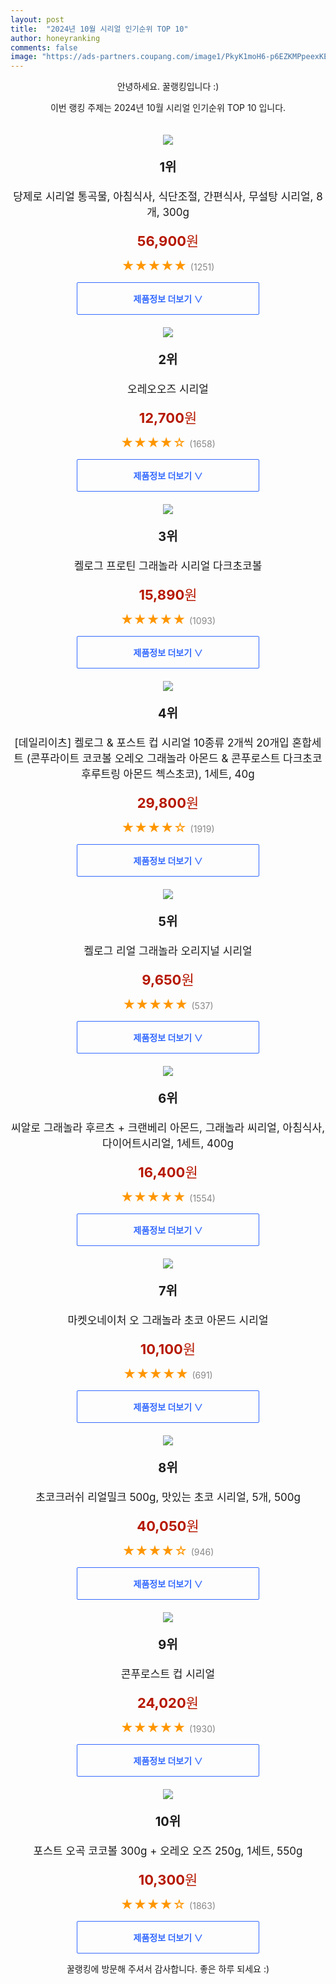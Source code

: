 ```yaml
---
layout: post
title:  "2024년 10월 시리얼 인기순위 TOP 10"
author: honeyranking
comments: false
image: "https://ads-partners.coupang.com/image1/PkyK1moH6-p6EZKMPpeexKEOaSvMua5UPPqOe8beOrtwUUHtHPpHFzeVwrKMRTqEt21zGSqJiFFSiaYrFyz0isRUZq-wjpambpKqi9JYnNmlerR28DdfVxM2qLGG1BlfGDbQZ7iXFPDIvWiBHzJJqxjebjp1SQC6-H59HgSx-UWEcs15deMmMdRBmEoFppkKl99qQSINIF0xxwkYFQfaL4Mm5oMJ7QytEncUlX6O0E5ICTi8oc6FSOqnURM2oZ_iuz-C3Yvcel814096Wuw7XWm9TSF08zSkdqcZGwKqdSXXGE40J16tCwlX0IhqMW4="
---
```

<p style="text-align: center;">안녕하세요. 꿀랭킹입니다 :)</p>
<p style="text-align: center;">이번 랭킹 주제는 2024년 10월 시리얼 인기순위 TOP 10 입니다.</p><center><img src="https://ads-partners.coupang.com/image1/PkyK1moH6-p6EZKMPpeexKEOaSvMua5UPPqOe8beOrtwUUHtHPpHFzeVwrKMRTqEt21zGSqJiFFSiaYrFyz0isRUZq-wjpambpKqi9JYnNmlerR28DdfVxM2qLGG1BlfGDbQZ7iXFPDIvWiBHzJJqxjebjp1SQC6-H59HgSx-UWEcs15deMmMdRBmEoFppkKl99qQSINIF0xxwkYFQfaL4Mm5oMJ7QytEncUlX6O0E5ICTi8oc6FSOqnURM2oZ_iuz-C3Yvcel814096Wuw7XWm9TSF08zSkdqcZGwKqdSXXGE40J16tCwlX0IhqMW4=" style="margin-top:20px" /></center><p style="text-align: center; font-size: 20px"><b>1위</b></p><p style="text-align: center; font-size: 17px">당제로 시리얼 통곡물, 아침식사, 식단조절, 간편식사, 무설탕 시리얼, 8개, 300g</p><p style="text-align: center;"><span style="color: #b61800; font-size: 22px;"><b>56,900</b>원</span></p><p style="text-align: center;"><span style="color: #ff9600; font-size: 20px;">★★★★★ </span><span style="color: #878787;">(1251)</span></p><center><a href="https://link.coupang.com/re/AFFSDP?lptag=AF3899140&subid=honeyrank&pageKey=8056243495&itemId=23742114942&vendorItemId=90229410099&traceid=V0-153-0c5433fa524854ab&clickBeacon=3a2908a0-8bf9-11ef-a55f-504ccd9f8c8f%7E3&requestid=20241017050001039315844721&token=31850C%7CMIXED"><div style="font-size: 14px; display: inline-block; padding: 15px 90px; color: #346aff; border-radius: 2px; border: 1px solid #346aff; cursor: pointer;"><b>제품정보 더보기 &or;</b></div></a></center><center><img src="https://ads-partners.coupang.com/image1/-Zy4UvhBwjka7B8w-QbRt4v8f43VUlgJIGODaeoat1pTiB8PXuIxioMvwbi6cPYTbrvbI-GdglmtkqFbZmUczc9Z2A5js0rod0_I1-Kl37IxjonhscyPXC_oKuXROoX-Cx5sd8NQP6o4ymzQ20ciyGjBheYG4x6BhNj4yjeQBLUK1sl8GmkjMkDCTNSxvK3h40EfYakyodHwirtAOCA8d-_oKW3nhrorafw8vZl_a-MY6CvEOBeQ3NBAGXKK-x4IvRcWhWGhKm4qLIk4xe9GMjp2FznuqwYAADVw" style="margin-top:20px" /></center><p style="text-align: center; font-size: 20px"><b>2위</b></p><p style="text-align: center; font-size: 17px">오레오오즈 시리얼</p><p style="text-align: center;"><span style="color: #b61800; font-size: 22px;"><b>12,700</b>원</span></p><p style="text-align: center;"><span style="color: #ff9600; font-size: 20px;">★★★★☆ </span><span style="color: #878787;">(1658)</span></p><center><a href="https://link.coupang.com/re/AFFSDP?lptag=AF3899140&subid=honeyrank&pageKey=193435167&itemId=17905517437&vendorItemId=85068263196&traceid=V0-153-2c70e824b4e59f6f&requestid=20241017050001039315844721&token=31850C%7CMIXED"><div style="font-size: 14px; display: inline-block; padding: 15px 90px; color: #346aff; border-radius: 2px; border: 1px solid #346aff; cursor: pointer;"><b>제품정보 더보기 &or;</b></div></a></center><center><img src="https://ads-partners.coupang.com/image1/KFMwWM3adBcd9BuuKAV7OmbX1a-5yfIglRcY40-KaSfGmbs9mynTr4kmP113TK7HaJ6R8CMfnvPU2GKnlS3y2tY1s12UNcexZgK28JJT90TP2nhAGM_aYdocfMZK52mwblCqnwXPSIFMVdYM2zvcb0u_R2lniGdVYGRFidUO-XbA086C52HdAVpTN8iCSJwQ9P5lvj6cDnOmia_5Rv5O5TKBLMamvl01GV2HWLZQ4YU49S5iyB1lhh9F56rSKxdxy7sKHaSRt2f_DfLiQOq0AxhGgkR7XhgAC34I" style="margin-top:20px" /></center><p style="text-align: center; font-size: 20px"><b>3위</b></p><p style="text-align: center; font-size: 17px">켈로그 프로틴 그래놀라 시리얼 다크초코볼</p><p style="text-align: center;"><span style="color: #b61800; font-size: 22px;"><b>15,890</b>원</span></p><p style="text-align: center;"><span style="color: #ff9600; font-size: 20px;">★★★★★ </span><span style="color: #878787;">(1093)</span></p><center><a href="https://link.coupang.com/re/AFFSDP?lptag=AF3899140&subid=honeyrank&pageKey=6516080410&itemId=17905766397&vendorItemId=85068508730&traceid=V0-153-98051a3b0ed6d865&requestid=20241017050001039315844721&token=31850C%7CMIXED"><div style="font-size: 14px; display: inline-block; padding: 15px 90px; color: #346aff; border-radius: 2px; border: 1px solid #346aff; cursor: pointer;"><b>제품정보 더보기 &or;</b></div></a></center><center><img src="https://ads-partners.coupang.com/image1/FD9LlcgJD8_l5v-3FPGfVH-uno__SfVI2RyUBtWyXToabWv1nqbRDI--ZdZN7Z08w6enVKGPana6zEmkDxXhMWX0wNv3-_0qO9uY2FWGqNZFpq32q8b9dA_mk4m2gn4ehzXyTVhEe4bJmzS0mowflkLwfgz5zeSs4MOTFxOQ3WYsMKqn_CD5sBfH_zeaMv-QAd_LXMCWV_5cEs_D9DjScRnWErfu4zxvsciMrTqWyoe6O2YRGGO3yd4e1XY7U50e1y6k8quYK59LQZLJr5QHQF8oqaTR2Zjs6IrZkuTuvgwYtIGOcsxhpgrUGzvkUw==" style="margin-top:20px" /></center><p style="text-align: center; font-size: 20px"><b>4위</b></p><p style="text-align: center; font-size: 17px">[데일리이츠] 켈로그 & 포스트 컵 시리얼 10종류 2개씩 20개입 혼합세트 (콘푸라이트 코코볼 오레오 그래놀라 아몬드 & 콘푸로스트 다크초코 후루트링 아몬드 첵스초코), 1세트, 40g</p><p style="text-align: center;"><span style="color: #b61800; font-size: 22px;"><b>29,800</b>원</span></p><p style="text-align: center;"><span style="color: #ff9600; font-size: 20px;">★★★★☆ </span><span style="color: #878787;">(1919)</span></p><center><a href="https://link.coupang.com/re/AFFSDP?lptag=AF3899140&subid=honeyrank&pageKey=8239144720&itemId=23712214289&vendorItemId=90737170965&traceid=V0-153-e68673fd0f8636ec&clickBeacon=3a2908a0-8bf9-11ef-a7c1-cb10ff762641%7E3&requestid=20241017050001039315844721&token=31850C%7CMIXED"><div style="font-size: 14px; display: inline-block; padding: 15px 90px; color: #346aff; border-radius: 2px; border: 1px solid #346aff; cursor: pointer;"><b>제품정보 더보기 &or;</b></div></a></center><center><img src="https://ads-partners.coupang.com/image1/tVPu4zFRvk9RelsltUxRK4MpHNs5v1DJAVa3tV2EnfJf6OVWLGO5F8WNkhgrACzC0IyllmRr8mszomxXLjFYAXa3IfBvmiuiadYP996z01o4b_WquqAiv7dWFFXAQj7O9rKJG8wI9SQ7V9P8NmzbRTOAp5OngwOA9L9pElAAvJt0kGVIjIntHdszy5QooDXPbguA4xD_nKaO7R5iewIpeTBLHT6tgB1GP9BGd-D4LnaRdgP9wkDA5H1ZCewi5mTBN8UUUI103nMbtCXwEPEFUN9zm2T-qAu0yyQ3XQ==" style="margin-top:20px" /></center><p style="text-align: center; font-size: 20px"><b>5위</b></p><p style="text-align: center; font-size: 17px">켈로그 리얼 그래놀라 오리지널 시리얼</p><p style="text-align: center;"><span style="color: #b61800; font-size: 22px;"><b>9,650</b>원</span></p><p style="text-align: center;"><span style="color: #ff9600; font-size: 20px;">★★★★★ </span><span style="color: #878787;">(537)</span></p><center><a href="https://link.coupang.com/re/AFFSDP?lptag=AF3899140&subid=honeyrank&pageKey=7012375223&itemId=18824707272&vendorItemId=84994377357&traceid=V0-153-1641ec33a2dede3b&requestid=20241017050001039315844721&token=31850C%7CMIXED"><div style="font-size: 14px; display: inline-block; padding: 15px 90px; color: #346aff; border-radius: 2px; border: 1px solid #346aff; cursor: pointer;"><b>제품정보 더보기 &or;</b></div></a></center><center><img src="https://ads-partners.coupang.com/image1/8iTvBSPSpiwlpwC98hjPu8pD8718Z_A9M5LcRWhHX_NNo250aRad7GXCmpPHQZlI80XHm8XCR3WeiH3oq9mFPrP3Iia5TC_FRhyINE66dyEENhe-wjTh48igpd_z7-dmNPPSWbP4tng4vHE5wj-LfnZpamyNNCPXTSXbDJjJlT7Ghp6gIbptvmGSdbIfgl7sAUYg-IAQkhAaJcmng7HYigolPCE7bifHpcsadCIra4vAYrt_KKn3HZC9iVJ5TTYJ_D0xd-_6kZ3mrP3tqTOW71ywGepc3aneIubIAhcI6meZWv07-fA_7gQBZoBG1PIG" style="margin-top:20px" /></center><p style="text-align: center; font-size: 20px"><b>6위</b></p><p style="text-align: center; font-size: 17px">씨알로 그래놀라 후르츠 + 크랜베리 아몬드, 그래놀라 씨리얼, 아침식사, 다이어트시리얼, 1세트, 400g</p><p style="text-align: center;"><span style="color: #b61800; font-size: 22px;"><b>16,400</b>원</span></p><p style="text-align: center;"><span style="color: #ff9600; font-size: 20px;">★★★★★ </span><span style="color: #878787;">(1554)</span></p><center><a href="https://link.coupang.com/re/AFFSDP?lptag=AF3899140&subid=honeyrank&pageKey=7786501527&itemId=14797347279&vendorItemId=82037174347&traceid=V0-153-6fb279a023147938&clickBeacon=3a2908a0-8bf9-11ef-94b1-7c9df418fb20%7E3&requestid=20241017050001039315844721&token=31850C%7CMIXED"><div style="font-size: 14px; display: inline-block; padding: 15px 90px; color: #346aff; border-radius: 2px; border: 1px solid #346aff; cursor: pointer;"><b>제품정보 더보기 &or;</b></div></a></center><center><img src="https://ads-partners.coupang.com/image1/QXS_yp_bb25IomD_Qe8GDUdrSjeA03QmTuCZbsEJ3LVOKLVwUMAd6qssgPzPMwY0XeMk5jQ0o3HiLYPwwbDfL2hK4zawB9Dac0qVoauxez4WfJ02uBla1rF0pjmnvzVFdBnTRsT7-ws-qRJeOPW-2qxL-PWOLZCTAxYIHiq5QCCeSERD-oVABMoMYBtzX6Z3BCEtiQsgJdHi5rQkk9r2LzhPSUMFwTSvFv79gVzwnygXIR5NQ20bvUZ0B8zh9vvdp6c2sdkJNmlfQcZZ5pMGAmwSju3kvi3slw==" style="margin-top:20px" /></center><p style="text-align: center; font-size: 20px"><b>7위</b></p><p style="text-align: center; font-size: 17px">마켓오네이처 오 그래놀라 초코 아몬드 시리얼</p><p style="text-align: center;"><span style="color: #b61800; font-size: 22px;"><b>10,100</b>원</span></p><p style="text-align: center;"><span style="color: #ff9600; font-size: 20px;">★★★★★ </span><span style="color: #878787;">(691)</span></p><center><a href="https://link.coupang.com/re/AFFSDP?lptag=AF3899140&subid=honeyrank&pageKey=4804282191&itemId=18964281115&vendorItemId=85072698472&traceid=V0-153-7281d0fff9f99c99&requestid=20241017050001039315844721&token=31850C%7CMIXED"><div style="font-size: 14px; display: inline-block; padding: 15px 90px; color: #346aff; border-radius: 2px; border: 1px solid #346aff; cursor: pointer;"><b>제품정보 더보기 &or;</b></div></a></center><center><img src="https://ads-partners.coupang.com/image1/EI_yM0LaDrwZY0PTEMcwLn8B3O_s7ivnwFtGSedTqVe-5MQQVsxb7-mlD0ForAqXLdLO-lUYEykNojV29DYaJ8IzY0N-gNEZHTiXglNrHb_SOkM-srZj_y7QKqZ3FgbhDRdpSz2JdEanHR8UV4kEpOdlKyb50IsfmfGuMCreS5aFzPi93_Gi7GwTnHRJDtprMe_7X7nouBxO8unY2Vl2ETZw5YUpwZVjQYGQROz6PHN9ZyquOi_ZOtrfAqe7LeaGFD7vwhAIt50iDPr2JYa5soEcSWoguy8J8c2g5KrZMOaBgG8NK2WhsRGQWdByRCw=" style="margin-top:20px" /></center><p style="text-align: center; font-size: 20px"><b>8위</b></p><p style="text-align: center; font-size: 17px">초코크러쉬 리얼밀크 500g, 맛있는 초코 시리얼, 5개, 500g</p><p style="text-align: center;"><span style="color: #b61800; font-size: 22px;"><b>40,050</b>원</span></p><p style="text-align: center;"><span style="color: #ff9600; font-size: 20px;">★★★★☆ </span><span style="color: #878787;">(946)</span></p><center><a href="https://link.coupang.com/re/AFFSDP?lptag=AF3899140&subid=honeyrank&pageKey=7966923312&itemId=18965308300&vendorItemId=86091090384&traceid=V0-153-956757dceb8ac76d&clickBeacon=3a2908a0-8bf9-11ef-825d-6ec09a06e61a%7E3&requestid=20241017050001039315844721&token=31850C%7CMIXED"><div style="font-size: 14px; display: inline-block; padding: 15px 90px; color: #346aff; border-radius: 2px; border: 1px solid #346aff; cursor: pointer;"><b>제품정보 더보기 &or;</b></div></a></center><center><img src="https://ads-partners.coupang.com/image1/RmU4fSeKfoheuOqJRnpyLDa-Rh_jMo-cn__jlCt07hHR21kPtNjBQ1VtTA2_d7wH-WRS2vu42XR28EYRObCTzTWHN3N0R5sxT58S0k25G_CDEojIZBcSHEihED9Od6K5_9FQDyqn6sZUrm1cqSHTq0_6GW8IM3JV0mQjkjdGffIFt-GA-YsU63KZblnzTgHwlZO7byrksEjVIi_jtaxOS5yJcbXl_BpjFP8D61NJqpecwubiK65wpoS0Oj1yjHmQzjeFdHdMk_9Ah7yTUzFSosZNu5ppFRzP1g1mRQ==" style="margin-top:20px" /></center><p style="text-align: center; font-size: 20px"><b>9위</b></p><p style="text-align: center; font-size: 17px">콘푸로스트 컵 시리얼</p><p style="text-align: center;"><span style="color: #b61800; font-size: 22px;"><b>24,020</b>원</span></p><p style="text-align: center;"><span style="color: #ff9600; font-size: 20px;">★★★★★ </span><span style="color: #878787;">(1930)</span></p><center><a href="https://link.coupang.com/re/AFFSDP?lptag=AF3899140&subid=honeyrank&pageKey=8034513443&itemId=22475609088&vendorItemId=89518267283&traceid=V0-153-a5e8b984d29a228b&requestid=20241017050001039315844721&token=31850C%7CMIXED"><div style="font-size: 14px; display: inline-block; padding: 15px 90px; color: #346aff; border-radius: 2px; border: 1px solid #346aff; cursor: pointer;"><b>제품정보 더보기 &or;</b></div></a></center><center><img src="https://ads-partners.coupang.com/image1/9aPvGdWsbQkN4MS69TQSX_U74OvYlhi9btZ0RqVTYVrNPvFXzIIPQVgjBcI4t8R0t12ua_UW1YDGPJ12qmXDzXBPjeGZuO-w7TpMuZBSOu-Z_qjUnA4Blak6nGBO3ipwsOSW-IzSWaf07K0JGfGHAps4wN_oSqYnNoRnFziKqYtYXoFK4jyAxuUElEH1u92cWdG0qbJkzNqQBMUoXWMNkQIP0zv2JL-TJvOauxkmiRECUl9hEutFuVdRDwNRUNM0bn_AkuNkYbceyozlvmmTgDWIHAmOyl-i2KpMy9NG3hm9b9bQtqQXwnrIOnITdk6M" style="margin-top:20px" /></center><p style="text-align: center; font-size: 20px"><b>10위</b></p><p style="text-align: center; font-size: 17px">포스트 오곡 코코볼 300g + 오레오 오즈 250g, 1세트, 550g</p><p style="text-align: center;"><span style="color: #b61800; font-size: 22px;"><b>10,300</b>원</span></p><p style="text-align: center;"><span style="color: #ff9600; font-size: 20px;">★★★★☆ </span><span style="color: #878787;">(1863)</span></p><center><a href="https://link.coupang.com/re/AFFSDP?lptag=AF3899140&subid=honeyrank&pageKey=8289332856&itemId=19163891769&vendorItemId=89118645992&traceid=V0-153-9e70401e46e15813&clickBeacon=3a2908a0-8bf9-11ef-bc6b-7176f44a8199%7E3&requestid=20241017050001039315844721&token=31850C%7CMIXED"><div style="font-size: 14px; display: inline-block; padding: 15px 90px; color: #346aff; border-radius: 2px; border: 1px solid #346aff; cursor: pointer;"><b>제품정보 더보기 &or;</b></div></a></center><p style="text-align: center;">꿀랭킹에 방문해 주셔서 감사합니다. 좋은 하루 되세요 :)</p>